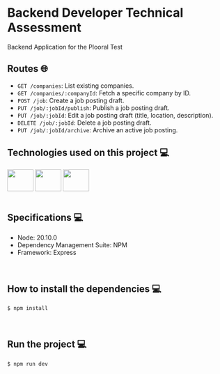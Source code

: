 # Backend Developer Technical Assessment
Backend Application for the Plooral Test

## Routes 🌐
- `GET /companies`: List existing companies.
- `GET /companies/:companyId`: Fetch a specific company by ID.
- `POST /job`: Create a job posting draft.
- `PUT /job/:jobId/publish`: Publish a job posting draft.
- `PUT /job/:jobId`: Edit a job posting draft (title, location, description).
- `DELETE /job/:jobId`: Delete a job posting draft.
- `PUT /job/:jobId/archive`: Archive an active job posting.

## Technologies used on this project 💻
<div style="display: inline_block">
  <img align="center" height="50" width="60" src="https://cdn.jsdelivr.net/gh/devicons/devicon@latest/icons/nodejs/nodejs-plain-wordmark.svg">
  <img align="center" height="50" width="60" src="https://cdn.jsdelivr.net/gh/devicons/devicon@latest/icons/express/express-original.svg">
  <img align="center" height="50" width="60" src="https://cdn.jsdelivr.net/gh/devicons/devicon@latest/icons/typescript/typescript-original.svg">
</div>

<br>

## Specifications 💻
- Node: 20.10.0
- Dependency Management Suite: NPM
- Framework: Express

<br>

## How to install the dependencies 💻
```bash
$ npm install
```

<br>

## Run the project 💻
```bash
$ npm run dev
```